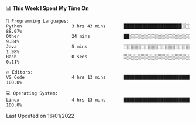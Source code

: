 <!--START_SECTION:waka-->
📊 **This Week I Spent My Time On** 

```text
💬 Programming Languages: 
Python                   3 hrs 43 mins       ██████████████████████░░░   88.07% 
Other                    24 mins             ██░░░░░░░░░░░░░░░░░░░░░░░   9.84% 
Java                     5 mins              ░░░░░░░░░░░░░░░░░░░░░░░░░   1.98% 
Bash                     0 secs              ░░░░░░░░░░░░░░░░░░░░░░░░░   0.11%

🔥 Editors: 
VS Code                  4 hrs 13 mins       █████████████████████████   100.0%

💻 Operating System: 
Linux                    4 hrs 13 mins       █████████████████████████   100.0%

```


 Last Updated on 16/01/2022
<!--END_SECTION:waka-->
